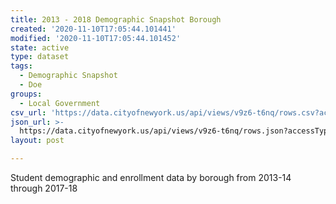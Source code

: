 ```yaml
---
title: 2013 - 2018 Demographic Snapshot Borough
created: '2020-11-10T17:05:44.101441'
modified: '2020-11-10T17:05:44.101452'
state: active
type: dataset
tags:
  - Demographic Snapshot
  - Doe
groups:
  - Local Government
csv_url: 'https://data.cityofnewyork.us/api/views/v9z6-t6nq/rows.csv?accessType=DOWNLOAD'
json_url: >-
  https://data.cityofnewyork.us/api/views/v9z6-t6nq/rows.json?accessType=DOWNLOAD
layout: post

---
```

Student demographic and enrollment data by borough
 from 2013-14 through 2017-18
